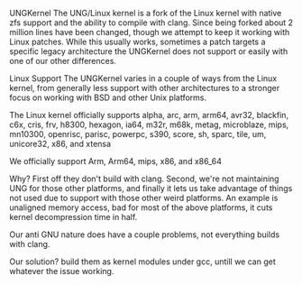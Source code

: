 UNGKernel
The UNG/Linux kernel is a fork of the Linux kernel with native zfs support and the ability to compile with clang. Since being forked about 2 million lines have been changed, though we attempt to keep it working with Linux patches. While this usually works, sometimes a patch targets a specific legacy architecture the UNGKernel does not support or easily with one of our other differences.

Linux Support
The UNGKernel varies in a couple of ways from the Linux kernel, from generally less support with other architectures to a stronger focus on working with BSD and other Unix platforms.

The Linux kernel officially supports alpha, arc, arm, arm64, avr32, blackfin, c6x, cris, frv, h8300, hexagon, ia64, m32r, m68k, metag, microblaze, mips, mn10300, openrisc, parisc, powerpc, s390, score, sh, sparc, tile, um, unicore32, x86, and xtensa

We officially support Arm, Arm64, mips, x86, and x86_64

Why? First off they don't build with clang. Second, we're not maintaining UNG for those other platforms, and finally it lets us take advantage of things not used due to support with those other weird platforms. An example is unaligned memory access, bad for most of the above platforms, it cuts kernel decompression time in half.

Our anti GNU nature does have a couple problems, not everything builds with clang.

Our solution? build them as kernel modules under gcc, untill we can get whatever the issue working.
